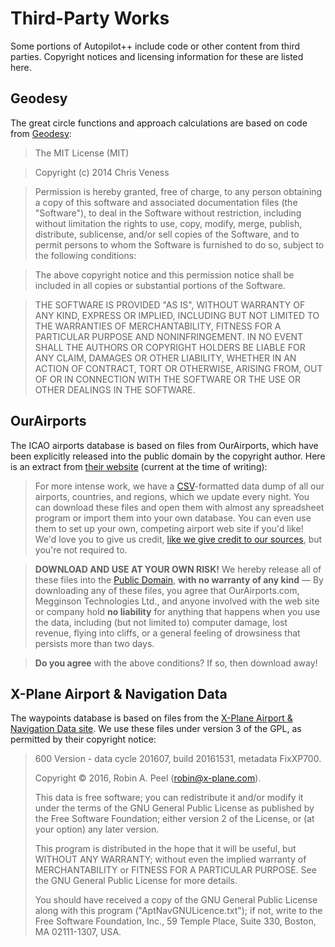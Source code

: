 Third-Party Works
=================

Some portions of Autopilot++ include code or other content from third parties.
Copyright notices and licensing information for these are listed here.

Geodesy
-------

The great circle functions and approach calculations are based on code from
[Geodesy](https://github.com/chrisveness/geodesy):

> The MIT License (MIT)

> Copyright (c) 2014 Chris Veness

> Permission is hereby granted, free of charge, to any person obtaining a copy
> of this software and associated documentation files (the "Software"), to deal
> in the Software without restriction, including without limitation the rights
> to use, copy, modify, merge, publish, distribute, sublicense, and/or sell
> copies of the Software, and to permit persons to whom the Software is
> furnished to do so, subject to the following conditions:

> The above copyright notice and this permission notice shall be included in all
> copies or substantial portions of the Software.

> THE SOFTWARE IS PROVIDED "AS IS", WITHOUT WARRANTY OF ANY KIND, EXPRESS OR
> IMPLIED, INCLUDING BUT NOT LIMITED TO THE WARRANTIES OF MERCHANTABILITY,
> FITNESS FOR A PARTICULAR PURPOSE AND NONINFRINGEMENT. IN NO EVENT SHALL THE
> AUTHORS OR COPYRIGHT HOLDERS BE LIABLE FOR ANY CLAIM, DAMAGES OR OTHER
> LIABILITY, WHETHER IN AN ACTION OF CONTRACT, TORT OR OTHERWISE, ARISING FROM,
> OUT OF OR IN CONNECTION WITH THE SOFTWARE OR THE USE OR OTHER DEALINGS IN THE
> SOFTWARE.

OurAirports
-----------

The ICAO airports database is based on files from OurAirports, which have been
explicitly released into the public domain by the copyright author.  Here is an
extract from [their website][1] (current at the time of writing):

> For more intense work, we have a [CSV][2]-formatted data dump of all our
> airports, countries, and regions, which we update every night.  You can
> download these files and open them with almost any spreadsheet program or
> import them into your own database.  You can even use them to set up your
> own, competing airport web site if you'd like!  We'd love you to give us
> credit, [like we give credit to our sources][3], but you're not required to.

> **DOWNLOAD AND USE AT YOUR OWN RISK!**  We hereby release all of these files
> into the [Public Domain][4], **with no warranty of any kind** — By
> downloading any of these files, you agree that OurAirports.com, Megginson
> Technologies Ltd., and anyone involved with the web site or company hold **no
> liability** for anything that happens when you use the data, including (but
> not limited to) computer damage, lost revenue, flying into cliffs, or a
> general feeling of drowsiness that persists more than two days.

> **Do you agree** with the above conditions?  If so, then download away!

X-Plane Airport & Navigation Data
---------------------------------

The waypoints database is based on files from the [X-Plane Airport & Navigation
Data site][5]. We use these files under version 3 of the GPL, as permitted by
their copyright notice:

> 600 Version - data cycle 201607, build 20161531, metadata FixXP700.
>
> Copyright © 2016, Robin A. Peel (robin@x-plane.com).
>
> This data is free software; you can redistribute it and/or modify it under
> the terms of the GNU General Public License as published by the Free Software
> Foundation; either version 2 of the License, or (at your option) any later
> version.
>
> This program is distributed in the hope that it will be useful, but WITHOUT
> ANY WARRANTY; without even the implied warranty of MERCHANTABILITY or FITNESS
> FOR A PARTICULAR PURPOSE. See the GNU General Public License for more
> details.
>
> You should have received a copy of the GNU General Public License along with
> this program ("AptNavGNULicence.txt"); if not, write to the Free Software
> Foundation, Inc., 59 Temple Place, Suite 330, Boston, MA 02111-1307, USA.

  [1]: http://ourairports.com/data/
  [2]: http://en.wikipedia.org/wiki/Comma-separated_values
  [3]: http://ourairports.com/about.html#credits
  [4]: http://en.wikipedia.org/wiki/Public_domain
  [5]: http://gateway.x-plane.com/navaids/LatestNavFix.zip
